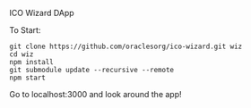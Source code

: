 ICO Wizard DApp

To Start:

```
git clone https://github.com/oraclesorg/ico-wizard.git wiz
cd wiz
npm install
git submodule update --recursive --remote
npm start
```

Go to localhost:3000 and look around the app!